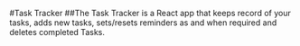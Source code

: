 #Task Tracker
##The Task Tracker is a React app that keeps record of your tasks, adds new tasks, sets/resets reminders as and when required and deletes completed Tasks.
